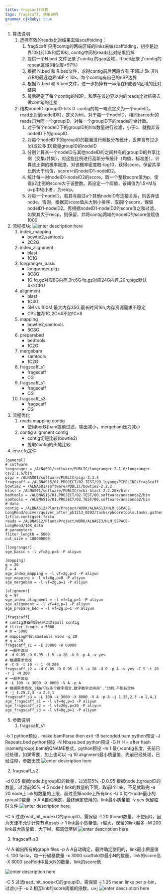 ```yaml
---
title: fragsacff流程
tags: fragscaff, 使用说明
grammar_cjkRuby: true
---
```


 1. 算法说明
	 1. 选择有效的reads比对结果去做scaffolding：
		 1. fragScaff 只用contig的两端区域的links来做scaffolding，初步是边界10k(前10k和后10k), contig中间的reads比对结果扔掉
		2. 提供一个N.bed 文件记录了contig 的gap区域，R.bed纪录了contig的repeat区域(相似度>97%)
		3. 根据 N.bed 和 R.bed文件，求得contig前后两段含有 不超过 5k 非N非R的最远边界nBP < 10k，每个contig有自己的nBP边界
		4. 根据 N.bed 和 R.bed文件，进一步扔掉有一半落在R或者N区域的比对结果
		5. 最后确定了每个contig的NBP，和落在该边界以内的reads比对结果去做contig的连接
	2. 结构nodeID-groupID-hits
		0. contig的每一端点定义为一个nodeID。read比对到nodeID时，定义为hit。对于每一个nodeID，相同barcode的reads归为同一个groupID，对每一个groupID下的reads的hit计数。
		1. 对于每个nodeID下的groupID的hits数量进行过滤，小于c，就抛弃该nodeID下的groupID.
		2. 对每个nodeID下的groupID的数量进行频数分布统计，丢弃含有过少(d)或过多(D)数量groupID的nodeID
		3. 分别计算某一个nodeID与其他nodeID的之间共有的groupID的共享比例（交集/并集），对这些比例进行高斯分布统计（均值，标准差），计算该比例的概率密度，对该概率密度取-log10，获得score。保留共享比例大于均值，score>r的nodeID1-nodeID2。
		4. 统计每一对nodeID1-nodeID2的score，取一个整数score值为p，使得j/2比例的score大于该整数。再设定一个阈值，该阈值为1.5×M与u×p中较小者，为reicp。
		5. 对每一个nodeID，若其与超过a个其他nodeID有连接关系，则丢弃该node。否则，根据其score值从大到小排序，取前l个score，保留nodeID1-nodeID2。再根据nodeID1-nodeID2的score值之和过滤，如果其大于reicp，则保留，并将contig两端的nodeID的score值赋值1000
 2. 流程模块:
	 ![enter description here](https://www.github.com/luyang93/gitimg/raw/master/2018/11/2.png "2")
	 1. index_mapping
		 - bowtie2,samtools
		 - 2C2G
	2. index_alignment
		- blast
		- 1C1G
	3. longranger_basic
		- longranger,pigz
		- 8C8G
		- 1G fq.gz对应8G内存,3h;6G fq.gz对应24G内存,20h;pigz默认4×2CPU
	4. alignment
		- blast
		- 1C4G
		- 5M vs 100M,最大内存35G,最长时间16h,内存资源需求不稳定
		- CPU推荐1C,2C×4不如1C×8
	5. mapping
		- bowtie2,samtools
		- 8C8G
	6. preparebed
		- bedtools
		- 1C2G
	7. mergebam
		- samtools
		- 1C2G
	8. fragscaff_s1
		- fragscaff
		- CG
	9. fragscaff_s1
		- fragscaff
		- CG
	10. fragscaff_s3
		- fragscaff
		- CG
 3. 流程优化
	 1. reads mapping contig
		 - 使用bed对bam提前过滤，输出减小，mergebam压力减小
	 2. contig alignment contig
		 - contig切短比较(bowtie2)
		 - 提取contig的头尾比较
4. env.cfg文件
```dsconfig
[general]
# sotfware
longranger = /ALNAS01/software/PUBLIC/longranger-2.1.6/longranger-cs/2.1.6/bin
pigz = /ALNAS01/software/PUBLIC/pigz-2.3.4
fragscaff = /ALBNAS15/01.PROJECT/02.TEST/99.luyang/PIPELINE/fragScaff
bowtie2 = /ALNAS01/software/PUBLIC/bowtie2-2.2.2
blast = /ALNAS01/software/PUBLIC/ncbi-blast-2.2.28+/bin/
bedtools = /ALBNAS15/01.PROJECT/02.TEST/00.software/anaconda2/bin
samtools = /ALBNAS15/01.PROJECT/02.TEST/00.software/anaconda2/bin
# data
contig = /ALBNAS12/Plant/Project/WORK/ALNAS13/HLM_SSPACE-LongRead/quiver/quiver_after_pb1213_0202/tasks/pbcoretools.tasks.gather_contigset-1/file.contigset.fasta
reads = /ALBNAS12/Plant/Project/WORK/ALNAS13/HLM_SSPACE-LongRead/10X_data
# parameters
fliter_length = 5000
cut_size = 100000000

[longranger]
sge_basic = -l vf=8g,p=8 -P aliyun

[mapping]
q = 20
F = 4
sge_index_mapping = -l vf=2g,p=2 -P aliyun
sge_mapping = -l vf=8g,p=8 -P aliyun
sge_mergebam = -l vf=2g,p=1 -P aliyun

[alignment]
q = 97
sge_index_alignment = -l vf=1g,p=1 -P aliyun
sge_alignment = -l vf=4g,p=1 -P aliyun
sge_prepare_bed = -l vf=2g,p=1 -P aliyun

[fragscaff]
# contig准备阶段已经过滤small contig
# fliter_length = 5000
# m = 5000
# mapping阶段,samtools view -q 20
# q = 20
fragscaff_s1 = -E 30000 -o 60000
# 一般不改动
# -d 0.05 -D 0.95 -l 5 -a 20 -U 0 -p A -v yes
# 根据需求修改
# -C 5 -t 20 -r 1 -M 200
fragscaff_s2 = -d 0.05 -D 0.95 -l 5 -a 20 -U 0 -p A -v yes -C 5 -t 20 -r 1 -M 200
# 一般不改动
# -L 100 -x 3000 -X 8000 -V A -p A
# 根据需求修改,j和u可以多个数字组合,数字数字之间用‘,’分割,不能有空格
# -j 1.25,2,3 -u 2,4,1
fragscaff_s3 = -L 100 -x 3000 -X 8000 -V A -p A -j 1.25,2,3 -u 2,4,1
sge_fragscaff_s1 = -l vf=4g,p=1 -P aliyun
sge_fragscaff_s2 = -l vf=20g,p=20 -P aliyun
sge_fragscaff_s3 = -l vf=8g,p=1 -P aliyun
```
5. 参数说明
	1. fragscaff_s1

-b 1	python预设，make bamParse then exit
-B barcoded.bam	python预设
-J Repeats.bed	python预设
-N Nbase.bed	python预设
-G H	H = after hash (name#group),bam的QNAME格式，python预设
-m 1	最小contig长度，先前已经处理，如果需要，加上也可以
-q 10	alignment最小质量值，先前已经处理，已经注释，参数无效
![enter description here](https://www.github.com/luyang93/gitimg/raw/master/2018/12/1543993304203.png)

2. fragscaff_s2

-d 0.05	根据node上groupID的数量，过滤前5%
-D 0.95	根据node上groupID的数量，过滤前95%
-l 5	node上link的数量的下限，取前l个link，不足就取完
-a 20	node上link的数量的上限，超过丢掉node上所有link
-U 0	每个node最小的groupID数量
-p A	A自动确定，最终确定使用的，link最小质量值
-v yes	保留临时文件
![enter description here](https://www.github.com/luyang93/gitimg/raw/master/2018/12/1543993344726.png)

-C 5	过滤read_hit_node<C的groupID，需保留
-t 20	thread数量，不使用Q，因为天津不允许计算节点qsub
-r 1	link最小质量值，r越大，保留的link越多
-M 200	link最大质量值，大于M，都调低至M
![enter description here](https://www.github.com/luyang93/gitimg/raw/master/2018/12/1543993352404.png)

3. fragscaff_s3

-V A	输出所有的graph files
-p A	A自动确定，最终确定使用的，link最小质量值
-L 100	fasta，每一行碱基数量
-x 3000	scaffold中最小N的数量，link的score高
-X 8000	scaffold中最大N的数量，link的score低

![enter description here](https://www.github.com/luyang93/gitimg/raw/master/2018/12/1543993384063.png)

-C 5	过滤read_hit_node<C的groupID，需保留
-j 1.25	mean links per p-bin，过滤小于
-u 2	相互link的score阈值的倍数，u×j
![enter description here](https://markdown.xiaoshujiang.com/img/spinner.gif "[[[1543993389916]]]" )